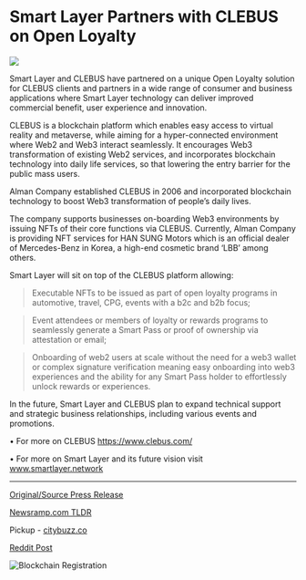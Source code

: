 # Smart Layer Partners with CLEBUS on Open Loyalty

![](https://api.blockchainwire.io/uploads/INFCryptoLab/editor_image/b9163684-3744-49f6-8ca1-d7856d9d659f.JPG)

Smart Layer and CLEBUS have partnered on a unique Open Loyalty solution for CLEBUS clients and partners in a wide range of consumer and business applications where Smart Layer technology can deliver improved commercial benefit, user experience and innovation.

CLEBUS is a blockchain platform which enables easy access to virtual reality and metaverse, while aiming for a hyper-connected environment where Web2 and Web3 interact seamlessly. It encourages Web3 transformation of existing Web2 services, and incorporates blockchain technology into daily life services, so that lowering the entry barrier for the public mass users.

Alman Company established CLEBUS in 2006 and incorporated blockchain technology to boost Web3 transformation of people’s daily lives.

The company supports businesses on-boarding Web3 environments by issuing NFTs of their core functions via CLEBUS. Currently, Alman Company is providing NFT services for HAN SUNG Motors which is an official dealer of Mercedes-Benz in Korea, a high-end cosmetic brand ‘LBB’ among others.

Smart Layer will sit on top of the CLEBUS platform allowing:

> Executable NFTs to be issued as part of open loyalty programs in automotive, travel, CPG, events with a b2c and b2b focus;

> Event attendees or members of loyalty or rewards programs to seamlessly generate a Smart Pass or proof of ownership via attestation or email;

> Onboarding of web2 users at scale without the need for a web3 wallet or complex signature verification meaning easy onboarding into web3 experiences and the ability for any Smart Pass holder to effortlessly unlock rewards or experiences.

In the future, Smart Layer and CLEBUS plan to expand technical support and strategic business relationships, including various events and promotions.

• For more on CLEBUS https://www.clebus.com/

• For more on Smart Layer and its future vision visit www.smartlayer.network 

---

[Original/Source Press Release](https://blockchainwire.io/press-release/smart-layer-partners-with-clebus-on-open-loyalty-)
                    

[Newsramp.com TLDR](https://newsramp.com/curated-news/smart-layer-and-clebus-partner-on-open-loyalty-solution/0381c1cf907086fc48e3c5d67e247c49) 


Pickup - [citybuzz.co](https://citybuzz.co/2024/03/04/smart-layer-and-clebus-partner-on-open-loyalty-solution)
 



[Reddit Post](https://www.reddit.com/r/Business_NewsRamp/comments/1b6rng0/smart_layer_and_clebus_partner_on_open_loyalty/) 



![Blockchain Registration](https://cdn.newsramp.app/blockchainwire/qrcode/243/4/frogdJTP.webp)